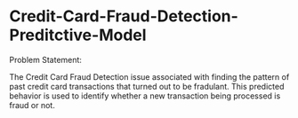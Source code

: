 # Credit-Card-Fraud-Detection-Preditctive-Model

Problem Statement:

The Credit Card Fraud Detection issue associated with finding the pattern of past credit card transactions that turned out to be fradulant. This predicted behavior is used to identify whether a new transaction being processed is fraud or not.
